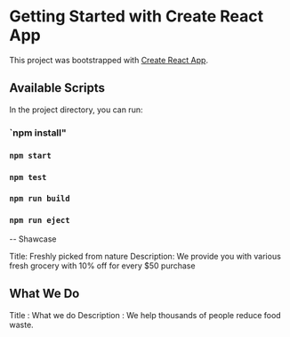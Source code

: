 # Getting Started with Create React App

This project was bootstrapped with [Create React App](https://github.com/facebook/create-react-app).

## Available Scripts

In the project directory, you can run:

### `npm install"

### `npm start`

### `npm test`

### `npm run build`

### `npm run eject`

--
Shawcase

Title: Freshly picked from nature
Description: We provide you with various fresh grocery with 10% off for every $50 purchase

## What We Do

Title : What we do
Description : We help thousands of people reduce food waste.
